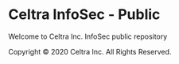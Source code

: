 # Celtra InfoSec - Public
Welcome to Celtra Inc. InfoSec public repository


Copyright © 2020 Celtra Inc. All Rights Reserved.
